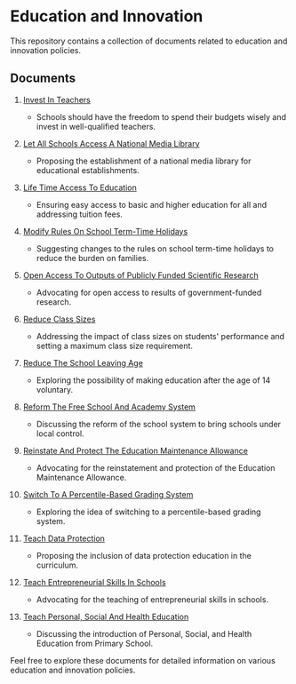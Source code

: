 # Education and Innovation

This repository contains a collection of documents related to education and innovation policies.

## Documents

1. [Invest In Teachers](readme.md)
   - Schools should have the freedom to spend their budgets wisely and invest in well-qualified teachers.

2. [Let All Schools Access A National Media Library](readme.md)
   - Proposing the establishment of a national media library for educational establishments.

3. [Life Time Access To Education](readme.md)
   - Ensuring easy access to basic and higher education for all and addressing tuition fees.

4. [Modify Rules On School Term-Time Holidays](readme.md)
   - Suggesting changes to the rules on school term-time holidays to reduce the burden on families.

5. [Open Access To Outputs of Publicly Funded Scientific Research](readme.md)
   - Advocating for open access to results of government-funded research.

6. [Reduce Class Sizes](readme.md)
   - Addressing the impact of class sizes on students' performance and setting a maximum class size requirement.

7. [Reduce The School Leaving Age](readme.md)
   - Exploring the possibility of making education after the age of 14 voluntary.

8. [Reform The Free School And Academy System](readme.md)
   - Discussing the reform of the school system to bring schools under local control.

9. [Reinstate And Protect The Education Maintenance Allowance](readme.md)
   - Advocating for the reinstatement and protection of the Education Maintenance Allowance.

10. [Switch To A Percentile-Based Grading System](readme.md)
    - Exploring the idea of switching to a percentile-based grading system.

11. [Teach Data Protection](readme.md)
    - Proposing the inclusion of data protection education in the curriculum.

12. [Teach Entrepreneurial Skills In Schools](readme.md)
    - Advocating for the teaching of entrepreneurial skills in schools.

13. [Teach Personal, Social And Health Education](readme.md)
    - Discussing the introduction of Personal, Social, and Health Education from Primary School.

Feel free to explore these documents for detailed information on various education and innovation policies.
